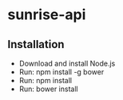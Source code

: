 # sunrise-api

## Installation
* Download and install Node.js
* Run: npm install -g bower
* Run: npm install
* Run: bower install